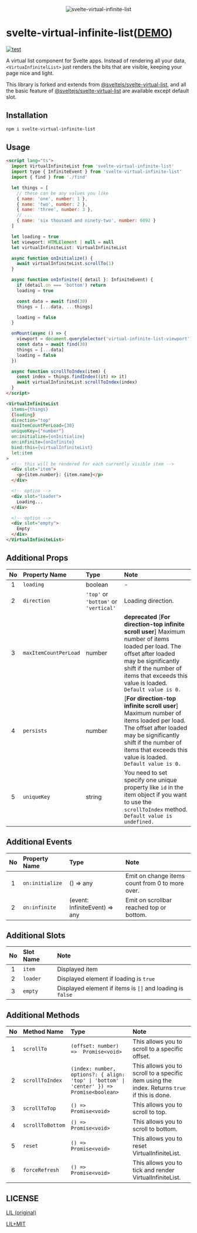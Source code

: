 <div align="center">
  <img src="https://user-images.githubusercontent.com/55611095/113577028-91f6e800-965b-11eb-8081-4fb0f65fa07b.png" title="svelte-virtual-infinite-list">
</div>

# svelte-virtual-infinite-list([DEMO](https://svelte.dev/repl/b19db3b0de424d72a451e95b5655a57e?version=3.46.2))

[![test](https://github.com/koheing/svelte-virtual-infinite-list/actions/workflows/ci.yaml/badge.svg)](https://github.com/koheing/svelte-virtual-infinite-list/actions/workflows/ci.yaml)

A virtual list component for Svelte apps. Instead of rendering all your data, `<VirtuaInfinitelList>` just renders the bits that are visible, keeping your page nice and light.  

This library is forked and extends from [@sveltejs/svelte-virtual-list](https://github.com/sveltejs/svelte-virtual-list), and all the basic feature of [@sveltejs/svelte-virtual-list](https://github.com/sveltejs/svelte-virtual-list) are available except default slot.  


## Installation

```bash
npm i svelte-virtual-infinite-list
```


## Usage

```html
<script lang="ts">
  import VirtualInfiniteList from 'svelte-virtual-infinite-list'
  import type { InfiniteEvent } from 'svelte-virtual-infinite-list'
  import { find } from './find'

  let things = [
    // these can be any values you like
    { name: 'one', number: 1 },
    { name: 'two', number: 2 },
    { name: 'three', number: 3 },
    // ...
    { name: 'six thousand and ninety-two', number: 6092 }
  ]

  let loading = true
  let viewport: HTMLElement | null = null
  let virtualInfiniteList: VirtualInfiniteList

  async function onInitialize() {
    await virtualInfiniteList.scrollTo(1)
  }

  async function onInfinite({ detail }: InfiniteEvent) {
    if (detail.on === 'bottom') return
    loading = true

    const data = await find(30)
    things = [...data, ...things]

    loading = false
  }

  onMount(async () => {
    viewport = document.querySelector('virtual-infinite-list-viewport') as HTMLElement | null
    const data = await find(30)
    things = [...data]
    loading = false
  })

  async function scrollToIndex(item) {
    const index = things.findIndex((it) => it)
    await virtualInfiniteList.scrollToIndex(index)
  }
</script>

<VirtualInfiniteList
  items={things}
  {loading}
  direction="top"
  maxItemCountPerLoad={30}
  uniqueKey={'number'}
  on:initialize={onInitialize}
  on:infinite={onInfinite}
  bind:this={virtualInfiniteList}
  let:item
>
  <!-- this will be rendered for each currently visible item -->
  <div slot="item">
    <p>{item.number}: {item.name}</p>
  </div>

  <!-- option -->
  <div slot="loader">
    Loading...
  </div>

  <!-- option -->
  <div slot="empty">
    Empty
  </div>
</VirtualInfiniteList>
```

## Additional Props

| No | Property Name | Type | Note |  
| :--: | :-- | :-- | :-- |
| 1 |  `loading` | boolean | - |
| 2 |  `direction` | `'top'` or `'bottom'` or `'vertical'` | Loading direction. |
| 3 |  `maxItemCountPerLoad` | number | **deprecated** [**For direction-top infinite scroll user**] Maximum number of items loaded per load. The offset after loaded may be significantly shift if the number of items that exceeds this value is loaded. `Default value is 0.` |
| 4 |  `persists` | number | [**For direction-top infinite scroll user**] Maximum number of items loaded per load. The offset after loaded may be significantly shift if the number of items that exceeds this value is loaded. `Default value is 0.` |
| 5 | `uniqueKey` | string | You need to set specify one unique property like `id` in the item object if you want to use the `scrollToIndex` method. `Default value is undefined.` |   

## Additional Events

| No | Property Name | Type | Note |  
| :--: | :-- | :-- | :-- |
| 1 |  `on:initialize` | () => any | Emit on change items count from 0 to more over.  |
| 2 |  `on:infinite` | (event: InfiniteEvent) => any | Emit on scrollbar reached top or bottom. |

## Additional Slots
| No | Slot Name | Note |  
| :--: | :--  | :-- |
| 1 |  `item` | Displayed item   |
| 2 |  `loader` | Displayed element if loading is `true` |
| 3 |  `empty` | Displayed element if items is `[]` and loading is `false` |

## Additional Methods

| No | Method Name | Type | Note |  
| :--: | :-- | :-- | :-- |
| 1 |  `scrollTo` | `(offset: number) =>  Promise<void>` | This allows you to scroll to a specific offset.  |
| 2 |  `scrollToIndex` | `(index: number, options?: { align: 'top' \| 'bottom' \| 'center' }) => Promise<boolean>` | This allows you to scroll to a specific item using the index. Returns `true` if this is done. |
| 3 |  `scrollToTop` | `() =>  Promise<void>` | This allows you to scroll to top.  |
| 4 |  `scrollToBottom` | `() =>  Promise<void>` | This allows you to scroll to bottom.  |
| 5 |  `reset` | `() =>  Promise<void>` | This allows you to reset VirtualInfiniteList.  |
| 6 |  `forceRefresh` | `() =>  Promise<void>` | This allows you to tick and render VirtualInfiniteList.  |

## LICENSE

[LIL (original)](https://github.com/sveltejs/svelte-virtual-list/blob/master/LICENSE)

[LIL+MIT](https://github.com/koheing/svelte-virtual-infinite-list/blob/main/LICENSE)
